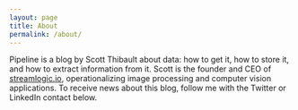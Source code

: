 ```yaml
---
layout: page
title: About
permalink: /about/
---
```


Pipeline is a blog by Scott Thibault about data: how to get it, how to
store it, and how to extract information from it.  Scott is the
founder and CEO of [streamlogic.io](http://streamlogic.io),
operationalizing image processing and computer vision applications.
To receive news about this blog, follow me with the Twitter or
LinkedIn contact below.

